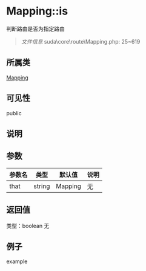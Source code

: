 # Mapping::is
判断路由是否为指定路由
> *文件信息* suda\core\route\Mapping.php: 25~619
## 所属类 

[Mapping](../Mapping.md)

## 可见性

  public  
## 说明



## 参数

| 参数名 | 类型 | 默认值 | 说明 |
|--------|-----|-------|-------|
| that |  string|Mapping | 无 | 无 |

## 返回值
类型：boolean
无

## 例子

example